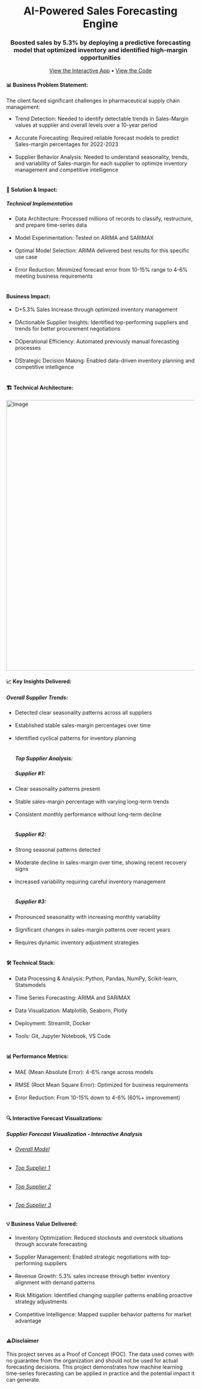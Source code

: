 <h1 align = "center"> AI-Powered Sales Forecasting Engine</h1>

<h3 align="center">Boosted sales by 5.3% by deploying a predictive forecasting model that optimized inventory and identified high-margin opportunities</h3><p align="center"> <a href="https://sagar61205.github.io/Sales-forecast/">View the Interactive App</a> • <a href="https://github.com/sagar61205/Sales-forecast">View the Code</a> </p>

<h4>📊 Business Problem Statement:</h4>

The client faced significant challenges in pharmaceutical supply chain management:

<ul><li>Trend Detection: Needed to identify detectable trends in Sales-Margin values at supplier and overall levels over a 10-year period</li><br>

<li>Accurate Forecasting: Required reliable forecast models to predict Sales-margin percentages for 2022-2023</li><br>

<li>Supplier Behavior Analysis: Needed to understand seasonality, trends, and variability of Sales-margin for each supplier to optimize inventory management and competitive intelligence</li><br>
</ul>

<h4>🎯 Solution & Impact:</h4>
<h5>Technical Implementation</h5>
<ul>
<li>Data Architecture: Processed millions of records to classify, restructure, and prepare time-series data</li><br>

<li>Model Experimentation: Tested on ARIMA and SARIMAX</li><br>

<li>Optimal Model Selection: ARIMA delivered best results for this specific use case</li><br>

<li>Error Reduction: Minimized forecast error from 10-15% range to 4-6% meeting business requirements</li><br>
</ul>

<h4>Business Impact:</h4>
<ul>
<li>D+5.3% Sales Increase through optimized inventory management</li><br>

<li>DActionable Supplier Insights: Identified top-performing suppliers and trends for better procurement negotiations</li><br>

<li>DOperational Efficiency: Automated previously manual forecasting processes</li><br>

<li>DStrategic Decision Making: Enabled data-driven inventory planning and competitive intelligence</li><br>
</ul>

<h4>🏗️ Technical Architecture:</h4>
<img width="1024" height="720" alt="Image" src="https://github.com/user-attachments/assets/58a377f5-e036-464a-bed0-e2936d018eae" />

<h4>📈 Key Insights Delivered:</h4>
                           
<h5>Overall Supplier Trends:</h5>
<ul>
<li>Detected clear seasonality patterns across all suppliers</li><br>
<li>Established stable sales-margin percentages over time</li><br>
<li>Identified cyclical patterns for inventory planning</li><br>

<h5>Top Supplier Analysis:</h5>

<h5>Supplier #1:</h5>

<li>Clear seasonality patterns present</li><br>
<li>Stable sales-margin percentage with varying long-term trends</li><br>
<li>Consistent monthly performance without long-term decline</li><br>

<h5>Supplier #2:</h5>

<li>Strong seasonal patterns detected</li><br>
<li>Moderate decline in sales-margin over time, showing recent recovery signs</li><br>
<li>Increased variability requiring careful inventory management</li><br>

<h5>Supplier #3:</h5>

<li>Pronounced seasonality with increasing monthly variability</li><br>
<li>Significant changes in sales-margin patterns over recent years</li><br>
<li>Requires dynamic inventory adjustment strategies</li><br>
</ul>

<h4>🛠️ Technical Stack:</h4>

<ul><li>Data Processing & Analysis: Python, Pandas, NumPy, Scikit-learn, Statsmodels</li><br>
<li>Time Series Forecasting: ARIMA and SARIMAX</li><br>
<li>Data Visualization: Matplotlib, Seaborn, Plotly</li><br>
<li>Deployment: Streamlit, Docker</li><br>
<li>Tools: Git, Jupyter Notebook, VS Code</li><br>
</ul>

<h4>📊 Performance Metrics:</h4>

<ul><li>MAE (Mean Absolute Error): 4-6% range across models</li><br>
<li>RMSE (Root Mean Square Error): Optimized for business requirements</li><br>
<li>Error Reduction: From 10-15% down to 4-6% (60%+ improvement)</li><br></ul>

<h4>🔍 Interactive Forecast Visualizations:</h4>

<h5>Supplier	Forecast Visualization - Interactive Analysis</h5>
<ul>
<li><h6 align ="left"><a href = "https://github.com/sagar61205/Buy-margin-forecast/assets/5305547/f1ff8ef7-3f5c-4f87-b732-02a2b19f8b00">Overall Model</a></h6>
</li>
<li><h6 align ="left"><a href = "https://github.com/sagar61205/Buy-margin-forecast/assets/5305547/1a4481f4-9c66-46b9-a11f-67fdad064bd8">Top Supplier 1</a></h6>
</li>
<li><h6 align ="left"><a href = "https://github.com/sagar61205/Buy-margin-forecast/assets/5305547/e7ebfc50-1724-4fad-8f05-e2d12eaa157d"> Top Supplier 2</a></h6>
</li>
<li><h6 align ="left"><a href = "https://github.com/sagar61205/Buy-margin-forecast/assets/5305547/aa6339a8-20b4-4f69-8741-e5de399fbaff">Top Supplier 3 </a></h6>
</li>        
</ul>

<h4>💡 Business Value Delivered: </h4>

<ul><li>Inventory Optimization: Reduced stockouts and overstock situations through accurate forecasting</li><br>
<li>Supplier Management: Enabled strategic negotiations with top-performing suppliers</li><br>
<li>Revenue Growth: 5.3% sales increase through better inventory alignment with demand patterns</li><br>
<li>Risk Mitigation: Identified changing supplier patterns enabling proactive strategy adjustments</li><br>
<li>Competitive Intelligence: Mapped supplier behavior patterns for market advantage</li><br>
</ul>

<h4>⚠️Disclaimer</h4>

This project serves as a Proof of Concept (POC). The data used comes with no guarantee from the organization and should not be used for actual forecasting decisions. This project demonstrates how machine learning time-series forecasting can be applied in practice and the potential impact it can generate.
